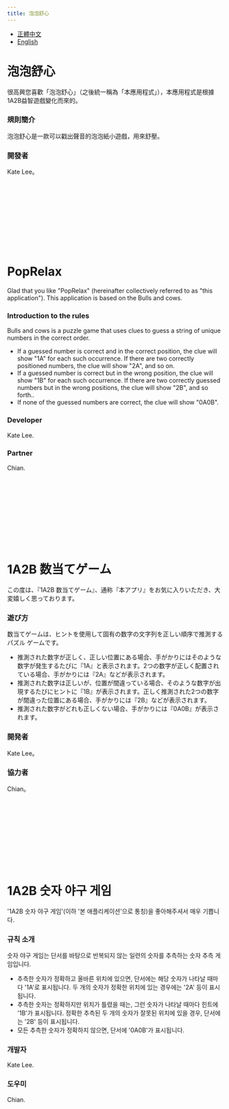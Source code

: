 ```yaml
---
title: 泡泡舒心
---
```


*   [正體中文](#泡泡舒心)
*   [English](#PopRelax)

# 泡泡舒心

很高興您喜歡「泡泡舒心」（之後統一稱為「本應用程式」），本應用程式是根據1A2B益智遊戲變化而來的。

###  規則簡介

泡泡舒心是一款可以戳出聲音的泡泡紙小遊戲，用來舒壓。

###  開發者

Kate Lee。

<br/>
<br/>
<br/>
<br/>
<br/>
<br/>
<br/>
<br/>
<br/>

# PopRelax

Glad that you like "PopRelax" (hereinafter collectively referred to as "this application"). This application is based on the Bulls and cows.

###  Introduction to the rules

Bulls and cows is a puzzle game that uses clues to guess a string of unique numbers in the correct order.

* If a guessed number is correct and in the correct position, the clue will show "1A" for each such occurrence. If there are two correctly positioned numbers, the clue will show "2A", and so on.
* If a guessed number is correct but in the wrong position, the clue will show "1B" for each such occurrence. If there are two correctly guessed numbers but in the wrong positions, the clue will show "2B", and so forth..
* If none of the guessed numbers are correct, the clue will show "0A0B".

###  Developer

Kate Lee.

###  Partner

Chian.

<br/>
<br/>
<br/>
<br/>
<br/>
<br/>
<br/>
<br/>
<br/>

# 1A2B 数当てゲーム

この度は、『1A2B 数当てゲーム』、通称『本アプリ』をお気に入りいただき、大変嬉しく思っております。

###  遊び方

数当てゲームは、ヒントを使用して固有の数字の文字列を正しい順序で推測するパズル ゲームです。

*  推測された数字が正しく、正しい位置にある場合、手がかりにはそのような数字が発生するたびに『1A』と表示されます。2つの数字が正しく配置されている場合、手がかりには『2A』などが表示されます。
*  推測された数字は正しいが、位置が間違っている場合、そのような数字が出現するたびにヒントに『1B』が表示されます。正しく推測された2つの数字が間違った位置にある場合、手がかりには『2B』などが表示されます。
*  推測された数字がどれも正しくない場合、手がかりには『0A0B』が表示されます。

###  開発者

Kate Lee。

###  協力者

Chian。

<br/>
<br/>
<br/>
<br/>
<br/>
<br/>
<br/>
<br/>
<br/>

# 1A2B 숫자 야구 게임

'1A2B 숫자 야구 게임'(이하 '본 애플리케이션'으로 통칭)을 좋아해주셔서 매우 기쁩니다.

### 규칙 소개

숫자 야구 게임는 단서를 바탕으로 반복되지 않는 일련의 숫자를 추측하는 숫자 추측 게임입니다.

* 추측한 숫자가 정확하고 올바른 위치에 있으면, 단서에는 해당 숫자가 나타날 때마다 '1A'로 표시됩니다. 두 개의 숫자가 정확한 위치에 있는 경우에는 '2A' 등이 표시됩니다.
* 추측한 숫자는 정확하지만 위치가 틀렸을 때는, 그런 숫자가 나타날 때마다 힌트에 '1B'가 표시됩니다. 정확한 추측된 두 개의 숫자가 잘못된 위치에 있을 경우, 단서에는 '2B' 등이 표시됩니다.
*  모든 추측한 숫자가 정확하지 않으면, 단서에 '0A0B'가 표시됩니다.

### 개발자

Kate Lee.

### 도우미

Chian.

<br/>
<br/>
<br/>
<br/>
<br/>
<br/>
<br/>
<br/>
<br/>

